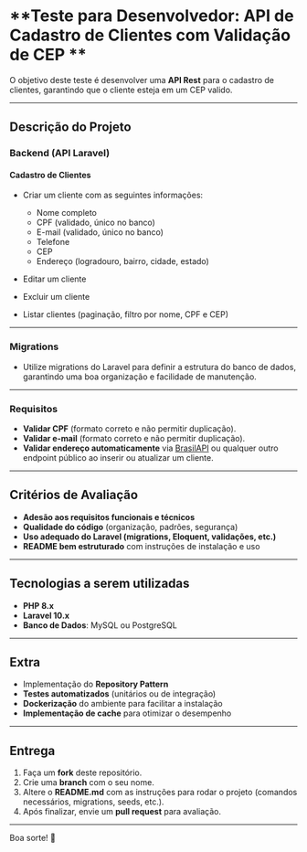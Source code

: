   # **Teste para Desenvolvedor: API de Cadastro de Clientes com Validação de CEP **

O objetivo deste teste é desenvolver uma **API Rest** para o cadastro de clientes, garantindo que o cliente esteja em um CEP valido.

---

## **Descrição do Projeto**

### **Backend (API Laravel)**

#### **Cadastro de Clientes**
- Criar um cliente com as seguintes informações:
  - Nome completo
  - CPF (validado, único no banco)
  - E-mail (validado, único no banco)
  - Telefone
  - CEP 
  - Endereço (logradouro, bairro, cidade, estado)

- Editar um cliente
- Excluir um cliente
- Listar clientes (paginação, filtro por nome, CPF e CEP)

---

### **Migrations**
- Utilize migrations do Laravel para definir a estrutura do banco de dados, garantindo uma boa organização e facilidade de manutenção.

---

### **Requisitos**
- **Validar CPF** (formato correto e não permitir duplicação).
- **Validar e-mail** (formato correto e não permitir duplicação).
- **Validar endereço automaticamente** via [BrasilAPI](https://brasilapi.com.br/docs#tag/CEP-V2) ou qualquer outro endpoint público ao inserir ou atualizar um cliente.


---

## **Critérios de Avaliação**
- **Adesão aos requisitos funcionais e técnicos**
- **Qualidade do código** (organização, padrões, segurança)
- **Uso adequado do Laravel (migrations, Eloquent, validações, etc.)**
- **README bem estruturado** com instruções de instalação e uso

---

## **Tecnologias a serem utilizadas**
- **PHP 8.x**
- **Laravel 10.x**
- **Banco de Dados**: MySQL ou PostgreSQL

---

## **Extra**
- Implementação do **Repository Pattern**  
- **Testes automatizados** (unitários ou de integração)  
- **Dockerização** do ambiente para facilitar a instalação  
- **Implementação de cache** para otimizar o desempenho 

---

## **Entrega**
1. Faça um **fork** deste repositório.
2. Crie uma **branch** com o seu nome.
3. Altere o **README.md** com as instruções para rodar o projeto (comandos necessários, migrations, seeds, etc.).
4. Após finalizar, envie um **pull request** para avaliação.

---


Boa sorte! 🚀
